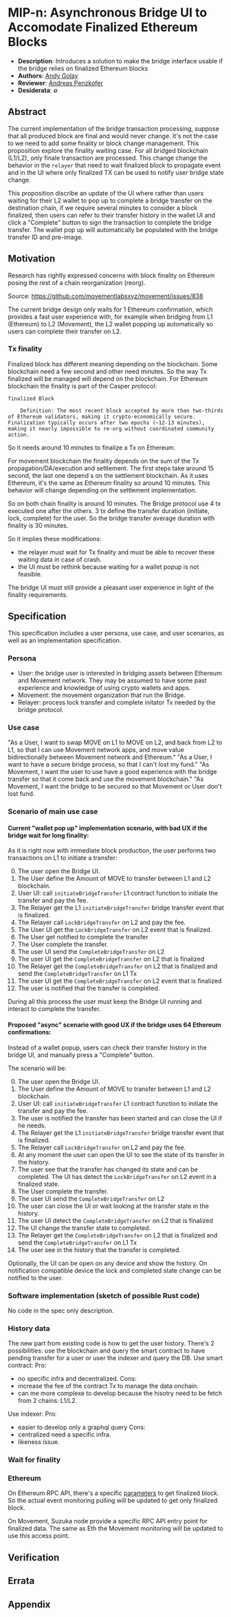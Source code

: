 # MIP-n: Asynchronous Bridge UI to Accomodate Finalized Ethereum Blocks
- **Description**: Introduces a solution to make the bridge interface usable if the bridge relies on finalized Ethereum blocks
- **Authors**: [Andy Golay](mailto:andy.golay@movementlabs.xyz)
- **Reviewer**: [Andreas Penzkofer](mailto:andreas.penzkofer@movementlabs.xyz)
- **Desiderata**: $\emptyset$

## Abstract
The current implementation of the bridge transaction processing, suppose that all produced block are final and would never change. It's not the case to we need to add some finality or block change management.
This proposition explore the finality waiting case. For all bridged blockchain (L1/L2), only finale transaction are processed.
This change change the behavior in the `relayer` that need to wait finalized block to propagate event and in the UI where only finalized TX can be used to notify user bridge state change.

This proposition discribe an update of the UI where rather than users waiting for their L2 wallet to pop up to complete a bridge transfer on the destination chain, if we require several minutes to consider a block finalized, then users can refer to their transfer history in the wallet UI and click a "Complete" button to sign the transaction to complete the bridge transfer. The wallet pop up will automatically be populated with the bridge transfer ID and pre-image.

## Motivation

Research has rightly expressed concerns with block finality on Ethereum posing the rest of a chain reorganization (reorg). 

Source: https://github.com/movementlabsxyz/movement/issues/838

The current bridge design only waits for 1 Ethereum confirmation, which provides a fast user experience with, for example when bridging from L1 (Ethereum) to L2 (Movement), the L2 wallet popping up automatically so users can complete their transfer on L2.

### Tx finality

Finalized block has different meaning depending on the blockchain. Some blockchain need a few second and other need minutes. So the way Tx finalized will be managed will depend on the blockchain.
For Ethereum blockchain the finality is part of the Casper protocol:

```
finalized Block

    Definition: The most recent block accepted by more than two-thirds of Ethereum validators, making it crypto-economically secure. Finalization typically occurs after two epochs (~12-13 minutes), making it nearly impossible to re-org without coordinated community action.
```

So it needs around 10 minutes to finalize a Tx on Ethereum.

For movement blockchain the finality depends on the sum of the Tx propagation/DA/execution and settlement. The first steps take around 15 second, the last one depend s on the settlement blockchain. As it uses Ethereum, it's the same as Ethereum finality so around 10 minutes. This behavior will change depending on the settlement implementation.

So on both chain finality is around 10 minutes. The Bridge protocol use 4 tx executed one after the others. 3 tx define the transfer duration (initiate, lock, complete) for the user. So the bridge transfer average duration with finality is 30 minutes.

So it implies these modifications:
 * the relayer must wait for Tx finality and must be able to recover these waiting data in case of crash.
 * the UI must be rethink because waiting for a wallet popup is not feasible.

The bridge UI must still provide a pleasant user experience in light of the finality requirements.

## Specification

This specification includes a user persona, use case, and user scenarios, as well as an implementation specification.

### Persona

 - User: the bridge user is interested in bridging assets between Ethereum and Movement network. They may be assumed to have some past experience and knowledge of using crypto wallets and apps.
 - Movement: the movement organization that run the Bridge.
 - Relayer: process lock transfer and complete initator Tx needed by the bridge protocol.

### Use case 

"As a User, I want to swap MOVE on L1 to MOVE on L2, and back from L2 to L1, so that I can use Movement network apps, and move value bidirectionally between Movement network and Ethereum."
"As a User, I want to have a secure bridge process, so that I can't lost my fund."
"As Movement, I want the user to use have a good experience with the bridge transfer so that it come back and use the movement blockchain."
"As Movement, I want the bridge to be secured so that Movement or User don't lost fund.


### Scenario of main use case

#### Current "wallet pop up" implementation scenario, with bad UX if the bridge wait for long finality:

As it is right now with immediate block production, the user performs two transactions on L1 to initiate a transfer: 

0. The user open the Bridge UI.
1. The User define the Amount of MOVE to transfer between L1 and L2 blockchain.
2. User UI: call `initiateBridgeTransfer` L1 contract function to initiate the transfer and pay the fee.
3. The Relayer get the L1 `initiateBridgeTransfer` bridge transfer event that is  finalized.
4. The Relayer call `LockBridgeTransfer` on L2 and pay the fee.
5. The User UI get the `LockBridgeTransfer` on L2 event that is finalized.
6. The User get notified to complete the transfer
7. The User complete the transfer.
8. The user UI send the `CompleteBridgeTransfer` on L2
9. The user UI get the `CompleteBridgeTransfer` on L2 that is finalized
10. The Relayer get the `CompleteBridgeTransfer` on L2 that is finalized and send the `CompleteBridgeTransfer` on L1 Tx
11. The user UI get the `CompleteBridgeTransfer` on L2 event that is finalized
12. The user is notified that the transfer is completed.

During all this process the user must keep the Bridge UI running and interact to complete the transfer.

#### Proposed "async" scenario with good UX if the bridge uses 64 Ethereum confirmations:

Instead of a wallet popup, users can check their transfer history in the bridge UI, and manually press a "Complete" button.

The scenario will be:

0. The user open the Bridge UI.
1. The User define the Amount of MOVE to transfer between L1 and L2 blockchain.
2. User UI: call `initiateBridgeTransfer` L1 contract function to initiate the transfer and pay the fee.
3. The user is notified the transfer has been started and can close the UI if he needs.
3. The Relayer get the L1 `initiateBridgeTransfer` bridge transfer event that is  finalized.
4. The Relayer call `LockBridgeTransfer` on L2 and pay the fee.
5. At any moment the user can open the UI to see the state of its transfer in the history.
6. The user see that the transfer has changed its state and can be completed. The UI has detect the `LockBridgeTransfer` on L2  event in a finalized state.
7. The User complete the transfer.
8. The user UI send the `CompleteBridgeTransfer` on L2
9. The user can close the UI or wait looking at the transfer state in the history.
9. The user UI detect the `CompleteBridgeTransfer` on L2 that is finalized
10. The UI change the transfer state to completed.
10. The Relayer get the `CompleteBridgeTransfer` on L2 that is finalized and send the `CompleteBridgeTransfer` on L1 Tx
12. The user see in the history that the transfer is completed.

Optionally, the UI can be open on any device and show the history. On notification compatible device the lock and completed state change can be notified to the user. 

### Software implementation (sketch of possible Rust code)
No code in the spec only description.

### History data

The new part from existing code is how to get the user history. There's 2 possibilities: use the blockchain and query the smart contract to have pending transfer for a user or user the indexer and query the DB.
Use smart contract:
 Pro:
  * no specific infra and decentralized.
 Cons:
  * increase the fee of the contract Tx to manage the data onchain.
  * can me more complexe to develop because the hisotry need to be fetch from 2 chains: L1/L2.

Use indexer:
 Pro:
  * easier to develop only a graphql query
 Cons:
  * centralized need a specific infra.
  * likeness issue.

### Wait for finality
### Ethereum
On Ethereum RPC API, there's a specific [parameters](https://docs.tatum.io/docs/evm-block-finality-and-confidence#checking-the-latest-finalized-block) to get finalized block. So the actual event monitoring pulling will be updated to get only finalized block.

On Movement, Suzuka node provide a specific RPC API entry point for finalized data. The same as Eth the Movement monitoring will be updated to use this access point.

## Verification

## Errata

## Appendix
